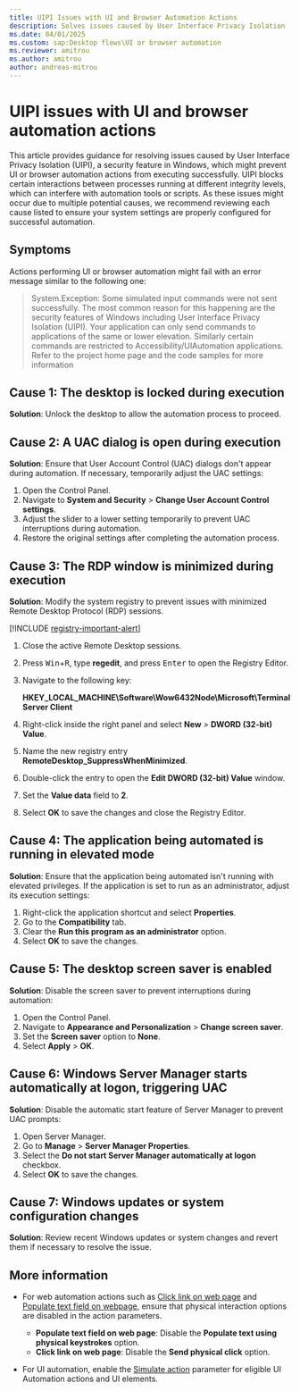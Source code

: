```yaml
---
title: UIPI Issues with UI and Browser Automation Actions
description: Solves issues caused by User Interface Privacy Isolation (UIPI) that prevent UI or browser automation actions from executing successfully.
ms.date: 04/01/2025
ms.custom: sap:Desktop flows\UI or browser automation
ms.reviewer: amitrou
ms.author: amitrou
author: andreas-mitrou
---
```

# UIPI issues with UI and browser automation actions

This article provides guidance for resolving issues caused by User Interface Privacy Isolation (UIPI), a security feature in Windows, which might prevent UI or browser automation actions from executing successfully. UIPI blocks certain interactions between processes running at different integrity levels, which can interfere with automation tools or scripts. As these issues might occur due to multiple potential causes, we recommend reviewing each cause listed to ensure your system settings are properly configured for successful automation.

## Symptoms

Actions performing UI or browser automation might fail with an error message similar to the following one:

> System.Exception: Some simulated input commands were not sent successfully. The most common reason for this happening are the security features of Windows including User Interface Privacy Isolation (UIPI). Your application can only send commands to applications of the same or lower elevation. Similarly certain commands are restricted to Accessibility/UIAutomation applications. Refer to the project home page and the code samples for more information

## Cause 1: The desktop is locked during execution

**Solution**: Unlock the desktop to allow the automation process to proceed.

## Cause 2: A UAC dialog is open during execution

**Solution**: Ensure that User Account Control (UAC) dialogs don't appear during automation. If necessary, temporarily adjust the UAC settings:

1. Open the Control Panel.
1. Navigate to **System and Security** > **Change User Account Control settings**.
1. Adjust the slider to a lower setting temporarily to prevent UAC interruptions during automation.
1. Restore the original settings after completing the automation process.

## Cause 3: The RDP window is minimized during execution

**Solution**: Modify the system registry to prevent issues with minimized Remote Desktop Protocol (RDP) sessions.

[!INCLUDE [registry-important-alert](../../../../includes/registry-important-alert.md)]

1. Close the active Remote Desktop sessions.
1. Press <kbd>Win</kbd>+<kbd>R</kbd>, type **regedit**, and press <kbd>Enter</kbd> to open the Registry Editor.
1. Navigate to the following key:

   **HKEY_LOCAL_MACHINE\Software\Wow6432Node\Microsoft\Terminal Server Client**

1. Right-click inside the right panel and select **New** > **DWORD (32-bit) Value**.
1. Name the new registry entry **RemoteDesktop_SuppressWhenMinimized**.

1. Double-click the entry to open the **Edit DWORD (32-bit) Value** window.
1. Set the **Value data** field to **2**.
1. Select **OK** to save the changes and close the Registry Editor.

## Cause 4: The application being automated is running in elevated mode

**Solution**: Ensure that the application being automated isn't running with elevated privileges. If the application is set to run as an administrator, adjust its execution settings:

1. Right-click the application shortcut and select **Properties**.
1. Go to the **Compatibility** tab.
1. Clear the **Run this program as an administrator** option.
1. Select **OK** to save the changes.

## Cause 5: The desktop screen saver is enabled

**Solution**: Disable the screen saver to prevent interruptions during automation:

1. Open the Control Panel.
1. Navigate to **Appearance and Personalization** > **Change screen saver**.
1. Set the **Screen saver** option to **None**.
1. Select **Apply** > **OK**.

## Cause 6: Windows Server Manager starts automatically at logon, triggering UAC

**Solution**: Disable the automatic start feature of Server Manager to prevent UAC prompts:

1. Open Server Manager.
1. Go to **Manage** > **Server Manager Properties**.
1. Select the **Do not start Server Manager automatically at logon** checkbox.
1. Select **OK** to save the changes.

## Cause 7: Windows updates or system configuration changes

**Solution**: Review recent Windows updates or system changes and revert them if necessary to resolve the issue.

## More information

- For web automation actions such as [Click link on web page](/power-automate/desktop-flows/actions-reference/webautomation#clickbase) and [Populate text field on webpage](/power-automate/desktop-flows/actions-reference/webautomation#populatetextfieldbase), ensure that physical interaction options are disabled in the action parameters.

  - **Populate text field on web page**: Disable the **Populate text using physical keystrokes** option.
  - **Click link on web page**: Disable the **Send physical click** option.

- For UI automation, enable the [Simulate action](/power-platform/release-plan/2023wave2/power-automate/ui-automation--simulate-actions) parameter for eligible UI Automation actions and UI elements.
